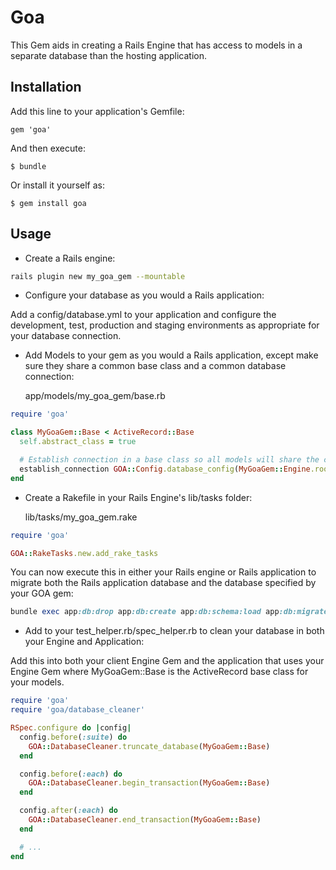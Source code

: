 # Goa

This Gem aids in creating a Rails Engine that has access to models in a separate database than the
hosting application.

## Installation

Add this line to your application's Gemfile:

    gem 'goa'

And then execute:

    $ bundle

Or install it yourself as:

    $ gem install goa

## Usage

* Create a Rails engine:

```sh
rails plugin new my_goa_gem --mountable
```

* Configure your database as you would a Rails application:

Add a config/database.yml to your application and configure the development, test, production and staging environments as appropriate for your database connection.

* Add Models to your gem as you would a Rails application, except make sure they share a common base class and a common database connection:

    app/models/my_goa_gem/base.rb

```ruby
require 'goa'

class MyGoaGem::Base < ActiveRecord::Base
  self.abstract_class = true

  # Establish connection in a base class so all models will share the connection
  establish_connection GOA::Config.database_config(MyGoaGem::Engine.root)
end
```

* Create a Rakefile in your Rails Engine's lib/tasks folder:

    lib/tasks/my_goa_gem.rake

```ruby
require 'goa'

GOA::RakeTasks.new.add_rake_tasks
```

You can now execute this in either your Rails engine or Rails application to migrate both the Rails application database and the database specified by your GOA gem:
```ruby
bundle exec app:db:drop app:db:create app:db:schema:load app:db:migrate app:db:test:prepare
```

* Add to your test_helper.rb/spec_helper.rb to clean your database in both your Engine and Application:

Add this into both your client Engine Gem and the application that uses your Engine Gem where MyGoaGem::Base is the ActiveRecord base class for your models.

```ruby
require 'goa'
require 'goa/database_cleaner'

RSpec.configure do |config|
  config.before(:suite) do
    GOA::DatabaseCleaner.truncate_database(MyGoaGem::Base)
  end

  config.before(:each) do
    GOA::DatabaseCleaner.begin_transaction(MyGoaGem::Base)
  end

  config.after(:each) do
    GOA::DatabaseCleaner.end_transaction(MyGoaGem::Base)
  end

  # ...
end
```

